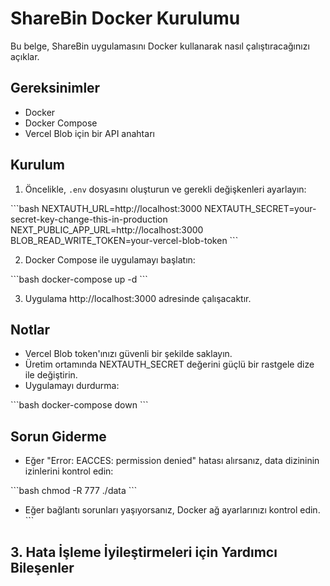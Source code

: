 # ShareBin Docker Kurulumu

Bu belge, ShareBin uygulamasını Docker kullanarak nasıl çalıştıracağınızı açıklar.

## Gereksinimler

- Docker
- Docker Compose
- Vercel Blob için bir API anahtarı

## Kurulum

1. Öncelikle, `.env` dosyasını oluşturun ve gerekli değişkenleri ayarlayın:

\`\`\`bash
NEXTAUTH_URL=http://localhost:3000
NEXTAUTH_SECRET=your-secret-key-change-this-in-production
NEXT_PUBLIC_APP_URL=http://localhost:3000
BLOB_READ_WRITE_TOKEN=your-vercel-blob-token
\`\`\`

2. Docker Compose ile uygulamayı başlatın:

\`\`\`bash
docker-compose up -d
\`\`\`

3. Uygulama http://localhost:3000 adresinde çalışacaktır.

## Notlar

- Vercel Blob token'ınızı güvenli bir şekilde saklayın.
- Üretim ortamında NEXTAUTH_SECRET değerini güçlü bir rastgele dize ile değiştirin.
- Uygulamayı durdurma:

\`\`\`bash
docker-compose down
\`\`\`

## Sorun Giderme

- Eğer "Error: EACCES: permission denied" hatası alırsanız, data dizininin izinlerini kontrol edin:

\`\`\`bash
chmod -R 777 ./data
\`\`\`

- Eğer bağlantı sorunları yaşıyorsanız, Docker ağ ayarlarınızı kontrol edin.
\`\`\`

## 3. Hata İşleme İyileştirmeleri için Yardımcı Bileşenler
